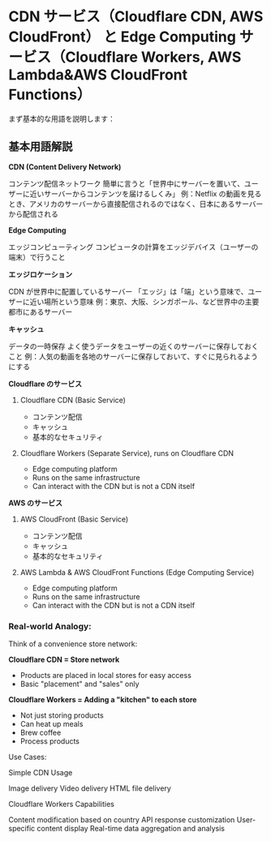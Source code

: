 # CDN サービス（Cloudflare CDN, AWS CloudFront） と Edge Computing サービス（Cloudflare Workers, AWS Lambda&AWS CloudFront Functions）

まず基本的な用語を説明します：

## 基本用語解説

**CDN (Content Delivery Network)**

コンテンツ配信ネットワーク
簡単に言うと「世界中にサーバーを置いて、ユーザーに近いサーバーからコンテンツを届けるしくみ」
例：Netflix の動画を見るとき、アメリカのサーバーから直接配信されるのではなく、日本にあるサーバーから配信される

**Edge Computing**

エッジコンピューティング
コンピュータの計算をエッジデバイス（ユーザーの端末）で行うこと

**エッジロケーション**

CDN が世界中に配置しているサーバー
「エッジ」は「端」という意味で、ユーザーに近い場所という意味
例：東京、大阪、シンガポール、など世界中の主要都市にあるサーバー

**キャッシュ**

データの一時保存
よく使うデータをユーザーの近くのサーバーに保存しておくこと
例：人気の動画を各地のサーバーに保存しておいて、すぐに見られるようにする

**Cloudflare のサービス**

1. Cloudflare CDN (Basic Service)

   - コンテンツ配信
   - キャッシュ
   - 基本的なセキュリティ

2. Cloudflare Workers (Separate Service), runs on Cloudflare CDN
   - Edge computing platform
   - Runs on the same infrastructure
   - Can interact with the CDN but is not a CDN itself

**AWS のサービス**

1. AWS CloudFront (Basic Service)

   - コンテンツ配信
   - キャッシュ
   - 基本的なセキュリティ

2. AWS Lambda & AWS CloudFront Functions (Edge Computing Service)
   - Edge computing platform
   - Runs on the same infrastructure
   - Can interact with the CDN but is not a CDN itself

### Real-world Analogy:

Think of a convenience store network:

**Cloudflare CDN = Store network**

- Products are placed in local stores for easy access
- Basic "placement" and "sales" only

**Cloudflare Workers = Adding a "kitchen" to each store**

- Not just storing products
- Can heat up meals
- Brew coffee
- Process products

Use Cases:

Simple CDN Usage

Image delivery
Video delivery
HTML file delivery

Cloudflare Workers Capabilities

Content modification based on country
API response customization
User-specific content display
Real-time data aggregation and analysis
